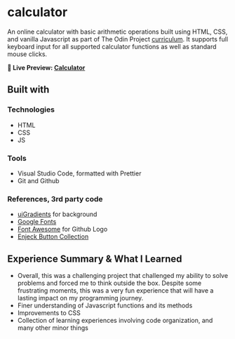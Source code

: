 # calculator
An online calculator with basic arithmetic operations built using HTML, CSS, and vanilla Javascript as part of The Odin Project [curriculum](https://www.theodinproject.com/lessons/foundations-calculator). It supports full keyboard input for all supported calculator functions as well as standard mouse clicks.

**🔗 Live Preview: [Calculator](https://andsidian.github.io/calculator-app/)**

## Built with

### Technologies
- HTML
- CSS
- JS

### Tools 
- Visual Studio Code, formatted with Prettier
- Git and Github

### References, 3rd party code
- [uiGradients](https://uigradients.com/#GrapefruitSunset) for background
- [Google Fonts](https://fonts.google.com/)
- [Font Awesome](https://fontawesome.com/) for Github Logo
- [Enjeck Button Collection](https://enjeck.com/btns/)

## Experience Summary & What I Learned
- Overall, this was a challenging project that challenged my ability to solve problems and forced me to think outside the box. Despite some frustrating moments, this was a very fun experience that will have a lasting impact on my programming journey.
- Finer understanding of Javascript functions and its methods
- Improvements to CSS
- Collection of learning experiences involving code organization, and many other minor things
